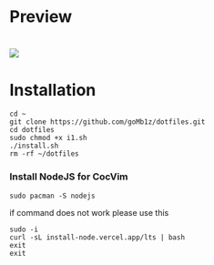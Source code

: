 # Preview
# <img src="https://raw.githubusercontent.com/goMb1z/dotfiles/main/image.png">

# Installation

```
cd ~
git clone https://github.com/goMb1z/dotfiles.git
cd dotfiles
sudo chmod +x i1.sh
./install.sh
rm -rf ~/dotfiles
```
### Install NodeJS for CocVim
```
sudo pacman -S nodejs
```
if command does not work please use this
```
sudo -i
curl -sL install-node.vercel.app/lts | bash
exit
exit
```
